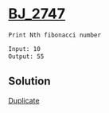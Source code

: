 # [BJ_2747](https://acmicpc.net/problem/2747)

```en
Print Nth fibonacci number
```

```txt
Input: 10
Output: 55
```

## Solution

[Duplicate](./BJ_10826.md)
